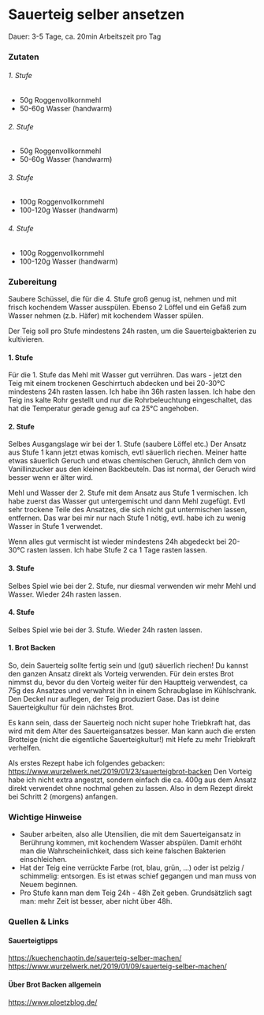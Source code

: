 # Sauerteig selber ansetzen

Dauer: 3-5 Tage, ca. 20min Arbeitszeit pro Tag

### Zutaten

###### 1. Stufe

- 50g Roggenvollkornmehl
- 50-60g Wasser (handwarm)

###### 2. Stufe

- 50g Roggenvollkornmehl
- 50-60g Wasser (handwarm)

###### 3. Stufe

- 100g Roggenvollkornmehl
- 100-120g Wasser (handwarm)

###### 4. Stufe

- 100g Roggenvollkornmehl
- 100-120g Wasser (handwarm)


### Zubereitung

Saubere Schüssel, die für die 4. Stufe groß genug ist, nehmen und mit frisch kochendem Wasser ausspülen.
Ebenso 2 Löffel und ein Gefäß zum Wasser nehmen (z.b. Häfer) mit kochendem Wasser spülen.

Der Teig soll pro Stufe mindestens 24h rasten, um die Sauerteigbakterien zu kultivieren.

#### 1. Stufe
Für die 1. Stufe das Mehl mit Wasser gut verrühren.
Das wars - jetzt den Teig mit einem trockenen Geschirrtuch abdecken und bei 20-30°C mindestens 24h rasten lassen.
Ich habe ihn 36h rasten lassen.
Ich habe den Teig ins kalte Rohr gestellt und nur die Rohrbeleuchtung eingeschaltet, das hat die Temperatur gerade genug auf ca 25°C angehoben.

#### 2. Stufe
Selbes Ausgangslage wir bei der 1. Stufe (saubere Löffel etc.)
Der Ansatz aus Stufe 1 kann jetzt etwas komisch, evtl säuerlich riechen.
Meiner hatte etwas säuerlich Geruch und etwas chemischen Geruch, ähnlich dem von Vanillinzucker aus den kleinen Backbeuteln.
Das ist normal, der Geruch wird besser wenn er älter wird.

Mehl und Wasser der 2. Stufe mit dem Ansatz aus Stufe 1 vermischen.
Ich habe zuerst das Wasser gut untergemischt und dann Mehl zugefügt.
Evtl sehr trockene Teile des Ansatzes, die sich nicht gut untermischen lassen, entfernen.
Das war bei mir nur nach Stufe 1 nötig, evtl. habe ich zu wenig Wasser in Stufe 1 verwendet.

Wenn alles gut vermischt ist wieder mindestens 24h abgedeckt bei 20-30°C rasten lassen.
Ich habe Stufe 2 ca 1 Tage rasten lassen.

#### 3. Stufe
Selbes Spiel wie bei der 2. Stufe, nur diesmal verwenden wir mehr Mehl und Wasser.
Wieder 24h rasten lassen.

#### 4. Stufe
Selbes Spiel wie bei der 3. Stufe.
Wieder 24h rasten lassen.

#### 1. Brot Backen
So, dein Sauerteig sollte fertig sein und (gut) säuerlich riechen!
Du kannst den ganzen Ansatz direkt als Vorteig verwenden.
Für dein erstes Brot nimmst du, bevor du den Vorteig weiter für den Hauptteig verwendest, ca 75g des Ansatzes und verwahrst ihn in einem Schraubglase im Kühlschrank.
Den Deckel nur auflegen, der Teig produziert Gase.
Das ist deine Sauerteigkultur für dein nächstes Brot.

Es kann sein, dass der Sauerteig noch nicht super hohe Triebkraft hat, das wird mit dem Alter des Sauerteigansatzes besser.
Man kann auch die ersten Brotteige (nicht die eigentliche Sauerteigkultur!) mit Hefe zu mehr Triebkraft verhelfen.

Als erstes Rezept habe ich folgendes gebacken:
https://www.wurzelwerk.net/2019/01/23/sauerteigbrot-backen
Den Vorteig habe ich nicht extra angestzt, sondern einfach die ca. 400g aus dem Ansatz direkt verwendet ohne nochmal gehen zu lassen.
Also in dem Rezept direkt bei Schritt 2 (morgens) anfangen.


### Wichtige Hinweise

- Sauber arbeiten, also alle Utensilien, die mit dem Sauerteigansatz in Berührung kommen, mit kochendem Wasser abspülen.
Damit erhöht man die Wahrscheinlichkeit, dass sich keine falschen Bakterien einschleichen.
- Hat der Teig eine verrückte Farbe (rot, blau, grün, ...) oder ist pelzig / schimmelig: entsorgen. Es ist etwas schief gegangen und man muss von Neuem beginnen.
- Pro Stufe kann man dem Teig 24h - 48h Zeit geben. Grundsätzlich sagt man: mehr Zeit ist besser, aber nicht über 48h.

### Quellen & Links

#### Sauerteigtipps
https://kuechenchaotin.de/sauerteig-selber-machen/
https://www.wurzelwerk.net/2019/01/09/sauerteig-selber-machen/

#### Über Brot Backen allgemein
https://www.ploetzblog.de/


